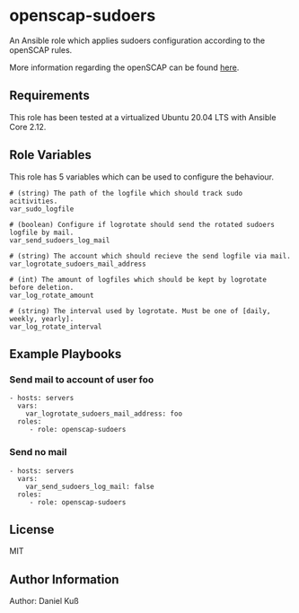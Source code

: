 # openscap-sudoers

An Ansible role which applies sudoers configuration according to the openSCAP rules.

More information regarding the openSCAP can be found [here]([http://static.open-scap.org/).

## Requirements

This role has been tested at a virtualized Ubuntu 20.04 LTS with Ansible Core 2.12.

## Role Variables

This role has 5 variables which can be used to configure the behaviour.

    # (string) The path of the logfile which should track sudo acitivities.
    var_sudo_logfile

    # (boolean) Configure if logrotate should send the rotated sudoers logfile by mail.
    var_send_sudoers_log_mail

    # (string) The account which should recieve the send logfile via mail.
    var_logrotate_sudoers_mail_address

    # (int) The amount of logfiles which should be kept by logrotate before deletion.
    var_log_rotate_amount

    # (string) The interval used by logrotate. Must be one of [daily, weekly, yearly].
    var_log_rotate_interval

## Example Playbooks

### Send mail to account of user foo

    - hosts: servers
      vars:
        var_logrotate_sudoers_mail_address: foo
      roles:
         - role: openscap-sudoers

### Send no mail

    - hosts: servers
      vars:
        var_send_sudoers_log_mail: false
      roles:
         - role: openscap-sudoers

## License

MIT

## Author Information
Author: Daniel Kuß
